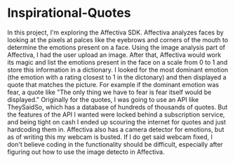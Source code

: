 # Inspirational-Quotes
  In this project, I'm exploring the Affectiva SDK. Affectiva analyzes faces by looking at the pixels at palces like the eyebrows and corners of the mouth to determine the emotions present on a face. Using the image analysis part of Affectiva, I had the user upload an image. After that, Affectiva would work its magic and list the emotions present in the face on a scale from 0 to 1 and store this information in a dictionary. I looked for the most dominant emotion (the emotion with a rating closest to 1 in the dictonary) and then displayed a quote that matches the picture. For example if the dominant emotion was fear, a quote like "The only thing we have to fear is fear itself would be displayed." 
  Originally for the quotes, I was going to use an API like TheySaidSo, which has a database of hundreds of thousands of quotes. But the features of the API I wanted were locked behind a subscription service, and being tight on cash I ended up scouring the internet for quotes and just hardcoding them in.
  Affectiva also has a camera detector for emotions, but as of writing this my webcam is busted. If I do get said webcam fixed, I don't believe coding in the functionality should be difficult, especially after figuring out how to use the image detecto in Affectiva.
